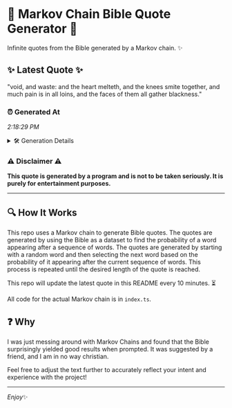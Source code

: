 # 📖 Markov Chain Bible Quote Generator 📖

Infinite quotes from the Bible generated by a Markov chain. ✨

## ✨ Latest Quote ✨
"void, and waste: and the heart melteth, and the knees smite together, and much pain is in all loins, and the faces of them all gather blackness."

### ⏰ Generated At
*2:18:29 PM*

<details>
    <summary>🛠️ Generation Details</summary>
    <p>
        <strong>🌱 Seed:</strong> void,<br>
        <strong>🔄 Iterations:</strong> 26<br>
        <strong>📜 Context History:</strong><br>[ void, ]: and<br>[ void,, and ]: waste:<br>[ void,, and, waste: ]: and<br>[ void,, and, waste:, and ]: the<br>[ void,, and, waste:, and, the ]: heart<br>[ void,, and, waste:, and, the, heart ]: melteth,<br>[ and, waste:, and, the, heart, melteth, ]: and<br>[ waste:, and, the, heart, melteth,, and ]: the<br>[ and, the, heart, melteth,, and, the ]: knees<br>[ the, heart, melteth,, and, the, knees ]: smite<br>[ heart, melteth,, and, the, knees, smite ]: together,<br>[ melteth,, and, the, knees, smite, together, ]: and<br>[ and, the, knees, smite, together,, and ]: much<br>[ the, knees, smite, together,, and, much ]: pain<br>[ knees, smite, together,, and, much, pain ]: is<br>[ smite, together,, and, much, pain, is ]: in<br>[ together,, and, much, pain, is, in ]: all<br>[ and, much, pain, is, in, all ]: loins,<br>[ much, pain, is, in, all, loins, ]: and<br>[ pain, is, in, all, loins,, and ]: the<br>[ is, in, all, loins,, and, the ]: faces<br>[ in, all, loins,, and, the, faces ]: of<br>[ all, loins,, and, the, faces, of ]: them<br>[ loins,, and, the, faces, of, them ]: all<br>[ and, the, faces, of, them, all ]: gather<br>[ the, faces, of, them, all, gather ]: blackness.<br>
    </p>
</details>

### ⚠️ Disclaimer ⚠️
**This quote is generated by a program and is not to be taken seriously. It is purely for entertainment purposes.**

---

## 🔍 How It Works

This repo uses a Markov chain to generate Bible quotes. The quotes are generated by using the Bible as a dataset to find the probability of a word appearing after a sequence of words. The quotes are generated by starting with a random word and then selecting the next word based on the probability of it appearing after the current sequence of words. This process is repeated until the desired length of the quote is reached.

This repo will update the latest quote in this README every 10 minutes. ⏳

All code for the actual Markov chain is in `index.ts`.

## ❓ Why

I was just messing around with Markov Chains and found that the Bible surprisingly yielded good results when prompted. 
It was suggested by a friend, and I am in no way christian.

Feel free to adjust the text further to accurately reflect your intent and experience with the project!

---

*Enjoy*✨
